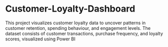 # Customer-Loyalty-Dashboard
This project visualizes customer loyalty data to uncover patterns in customer retention, spending behaviour, and engagement levels. The dataset consists of customer transactions, purchase frequency, and loyalty scores, visualized using Power BI
